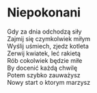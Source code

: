 # Niepokonani

Gdy za dnia odchodzą siły  
Zajmij się czymkolwiek miłym  
Wyślij uśmiech, zjedz kotleta  
Zerwij kwiatek, leć rakietą  
Rób cokolwiek będzie miłe  
By docenić każdą chwilę  
Potem szybko zauważysz  
Nowy start o ktorym marzysz  
